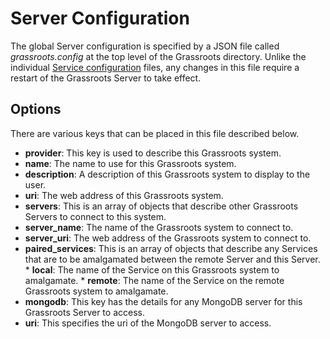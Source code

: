 ﻿Server Configuration 
====================

The global Server configuration is specified by a JSON file called *grassroots.config* at the top level of the Grassroots directory.
Unlike the individual [Service configuration](service_configuration.md) files, any changes in this file require a restart of the Grassroots Server to take effect.

## Options

There are various keys that can be placed in this file described below.

 * **provider**: This key is used to describe this Grassroots system.
  * **name**: The name to use for this Grassroots system.
  * **description**: A description of this Grassroots system to display to the user. 
  * **uri**: The web address of this Grassroots system.
 * **servers**: This is an array of objects that describe other Grassroots Servers to connect to this system.
  * **server_name**: The name of the Grassroots system to connect to.
  * **server_uri**: The web address of the Grassroots system to connect to.
  * **paired_services**: This is an array of objects that describe any Services that are to be amalgamated between the remote Server and this Server.
  		* **local**: The name of the Service on this Grassroots system to amalgamate.
  		* **remote**: The name of the Service on the remote Grassroots system to amalgamate.
 * **mongodb**: This key has the details for any MongoDB server for this Grassroots Server to access. 
  * **uri**:  This specifies the uri of the MongoDB server to access.